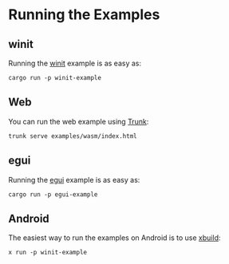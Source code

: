# Running the Examples

## winit

Running the [winit](https://github.com/rust-windowing/winit) example is as easy as:
```shell
cargo run -p winit-example
```

## Web

You can run the web example using [Trunk](https://trunkrs.dev/):
```shell
trunk serve examples/wasm/index.html
```

## egui

Running the [egui](https://www.egui.rs/) example is as easy as:
```shell
cargo run -p egui-example
```

## Android

The easiest way to run the examples on Android
is to use [xbuild](https://github.com/rust-mobile/xbuild):

```shell
x run -p winit-example
```
